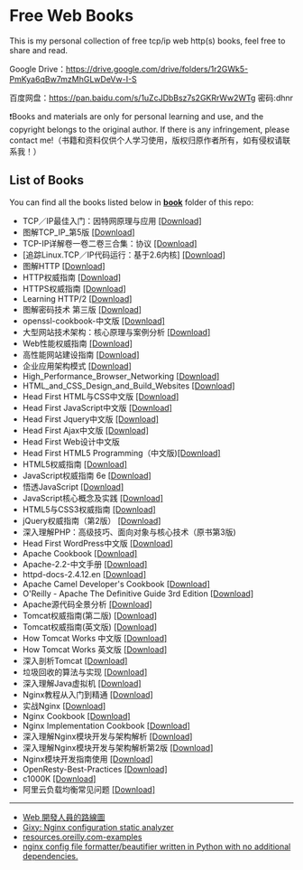 # Free Web Books

This is my personal collection of free tcp/ip web http(s) books, feel free to share and read.

Google Drive：https://drive.google.com/drive/folders/1r2GWk5-PmKya6qBw7mzMhGLwDeVw-I-S

百度网盘：https://pan.baidu.com/s/1uZcJDbBsz7s2GKRrWw2WTg  密码:dhnr

❗Books and materials are only for personal learning and use, and the copyright belongs to the original author. If there is any infringement, please contact me!（书籍和资料仅供个人学习使用，版权归原作者所有，如有侵权请联系我！）

## List of Books

You can find all the books listed below in [**book**](/book) folder of this repo:

* TCP／IP最佳入门：因特网原理与应用 [[Download]](/book/TCP／IP最佳入门：因特网原理与应用.pdf)
* 图解TCP_IP_第5版 [[Download]](/book/图解TCP_IP_第5版.pdf)
* TCP-IP详解卷一卷二卷三合集：协议 [[Download]](/book/TCP-IP详解卷一卷二卷三合集：协议.rar)
* [追踪Linux.TCP／IP代码运行：基于2.6内核] [[Download]](/book/%5B追踪Linux.TCP／IP代码运行：基于2.6内核%5D.pdf)
* 图解HTTP [[Download]](/book/图解HTTP.pdf)
* HTTP权威指南 [[Download]](/book/HTTP权威指南（中文版）.pdf)
* HTTPS权威指南 [[Download]](/book/HTTPS权威指南.pdf)
* Learning HTTP/2 [[Download]](/book/learninghttp2.pdf)
* 图解密码技术 第三版 [[Download]](/book/图解密码技术%20第三版.pdf)
* openssl-cookbook-中文版 [[Download]](/book/openssl-cookbook-中文版.pdf)
* 大型网站技术架构：核心原理与案例分析 [[Download]](/book/大型网站技术架构：核心原理与案例分析.pdf)
* Web性能权威指南 [[Download]](/book/Web性能权威指南.pdf)
* 高性能网站建设指南 [[Download]](/book/高性能网站建设指南.pdf)
* 企业应用架构模式 [[Download]](/book/企业应用架构模式.pdf)
* High_Performance_Browser_Networking [[Download]](/book/High_Performance_Browser_Networking.pdf)
* HTML_and_CSS_Design_and_Build_Websites [[Download]](/book/HTML_and_CSS_Design_and_Build_Websites.pdf)
* Head First HTML与CSS中文版 [[Download]](/book/Head%20First%20HTML与CSS中文版.pdf)
* Head First JavaScript中文版 [[Download]](/book/head%20first%20javascript%20中文版.pdf)
* Head First Jquery中文版 [[Download]](/book/Head%20First%20Jquery中文版.pdf)
* Head First Ajax中文版 [[Download]](/book/Head%20First%20Ajax.pdf)
* Head First Web设计中文版
* Head First HTML5 Programming（中文版)[[Download]](/book/Head%20First%20HTML5%20Programming（中文版）.pdf)
* HTML5权威指南 [[Download]](/book/HTML5权威指南.pdf)
* JavaScript权威指南 6e [[Download]](/book/JavaScript权威指南%206e.pdf)
* 悟透JavaScript [[Download]](/book/悟透JavaScript.pdf)
* JavaScript核心概念及实践 [[Download]](/book/JavaScript核心概念及实践.pdf)
* HTML5与CSS3权威指南 [[Download]](/book/HTML5与CSS3权威指南.pdf)
* jQuery权威指南（第2版） [[Download]](/book/jQuery权威指南（第2版）.pdf)
* 深入理解PHP：高级技巧、面向对象与核心技术（原书第3版)
* Head First WordPress中文版 [[Download]](/book/Head%20First%20WordPress.pdf) 
* Apache Cookbook [[Download]](/book/Apache%20Cookbook.pdf)
* Apache-2.2-中文手册 [[Download]](/book/Apache-2.2-中文手册.chm)
* httpd-docs-2.4.12.en [[Download]](/book/httpd-docs-2.4.12.en.pdf)
* Apache Camel Developer's Cookbook [[Download]](/book/%5BApache%20Camel%20Developer's%20Cookbook%5D.pdf)
* O'Reilly - Apache The Definitive Guide 3rd Edition [[Download]](/book/O'Reilly%20-%20Apache%20The%20Definitive%20Guide%203rd%20Edition.pdf)
* Apache源代码全景分析 [[Download]](/book/Apache源代码全景分析.pdf)
* Tomcat权威指南(第二版) [[Download]](/book/Tomcat权威指南(第二版).pdf)
* Tomcat权威指南(英文版) [[Download]](/book/Tomcat权威指南(英文版).pdf)
* How Tomcat Works 中文版 [[Download]](/book/How%20Tomcat%20Works%20中文版.pdf)
* How Tomcat Works 英文版 [[Download]](/book/How%20Tomcat%20Works%20英文版.pdf)
* 深入剖析Tomcat [[Download]](/book/深入剖析Tomcat.pdf)
* 垃圾回收的算法与实现 [[Download]](/book/垃圾回收的算法与实现.pdf)
* 深入理解Java虚拟机 [[Download]](/book/深入理解Java虚拟机[JVM高级特性与最佳实践](周志明).pdf)
* Nginx教程从入门到精通 [[Download]](/book/Nginx教程从入门到精通(运维生存时间TTLSA出品).pdf)
* 实战Nginx [[Download]](/book/实战Nginx.取代Apache的高性能Web服务器.2010.pdf)
* Nginx Cookbook [[Download]](/book/Complete_NGINX_Cookbook.pdf)
* Nginx Implementation Cookbook [[Download]](/book/Packtpub.Nginx.1.Web.Server.Implementation.Cookbook-www.gocit.vn.pdf)
* 深入理解Nginx模块开发与架构解析 [[Download]](/book/深入理解Nginx模块开发与架构解析.pdf)
* 深入理解Nginx模块开发与架构解析第2版 [[Download]](/book/深入理解Nginx模块开发与架构解析第2版.pdf)
* Nginx模块开发指南使用 [[Download]](/book/Nginx模块开发指南使用C++11和Boost程序库(罗剑锋著).pdf)
* OpenResty-Best-Practices [[Download]](/book/OpenResty-Best-Practices.pdf)
* c1000K [[Download]](/book/c1000K.pdf)
* 阿里云负载均衡常见问题 [[Download]](/book/阿里云负载均衡常见问题.pdf)

---

- [Web 開發人員的路線圖](https://github.com/goodjack/developer-roadmap-chinese)
- [Gixy: Nginx configuration static analyzer](https://github.com/yandex/gixy)
- [resources.oreilly.com-examples](https://resources.oreilly.com/examples)
- [nginx config file formatter/beautifier written in Python with no additional dependencies.](https://github.com/slomkowski/nginx-config-formatter)
